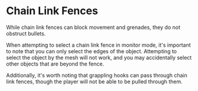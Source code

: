 # Chain Link Fences

While chain link fences can block movement and grenades, they do not obstruct bullets. 

When attempting to select a chain link fence in monitor mode, it's important to note that you can only select the edges of the object. Attempting to select the object by the mesh will not work, and you may accidentally select other objects that are beyond the fence.

Additionally, it's worth noting that grappling hooks can pass through chain link fences, though the player will not be able to be pulled through them. 